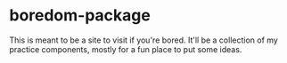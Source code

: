 # boredom-package

This is meant to be a site to visit if you're bored. It'll be a collection of my practice components, mostly for a fun place to put some ideas.
